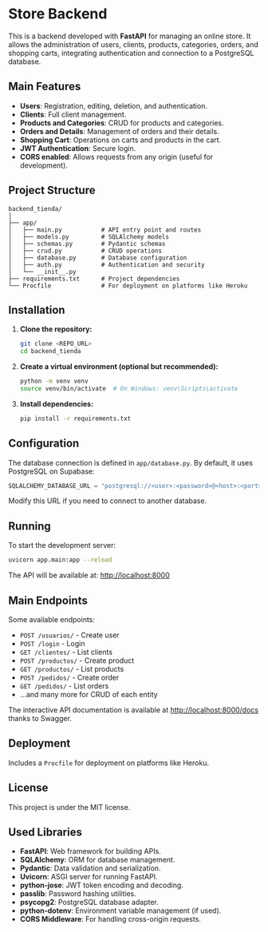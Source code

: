 # Store Backend

This is a backend developed with **FastAPI** for managing an online store. It allows the administration of users, clients, products, categories, orders, and shopping carts, integrating authentication and connection to a PostgreSQL database.

## Main Features

- **Users**: Registration, editing, deletion, and authentication.
- **Clients**: Full client management.
- **Products and Categories**: CRUD for products and categories.
- **Orders and Details**: Management of orders and their details.
- **Shopping Cart**: Operations on carts and products in the cart.
- **JWT Authentication**: Secure login.
- **CORS enabled**: Allows requests from any origin (useful for development).

## Project Structure

```
backend_tienda/
│
├── app/
│   ├── main.py           # API entry point and routes
│   ├── models.py         # SQLAlchemy models
│   ├── schemas.py        # Pydantic schemas
│   ├── crud.py           # CRUD operations
│   ├── database.py       # Database configuration
│   ├── auth.py           # Authentication and security
│   └── __init__.py
├── requirements.txt      # Project dependencies
└── Procfile              # For deployment on platforms like Heroku
```

## Installation

1. **Clone the repository:**
   ```bash
   git clone <REPO_URL>
   cd backend_tienda
   ```

2. **Create a virtual environment (optional but recommended):**
   ```bash
   python -m venv venv
   source venv/bin/activate  # On Windows: venv\Scripts\activate
   ```

3. **Install dependencies:**
   ```bash
   pip install -r requirements.txt
   ```

## Configuration

The database connection is defined in `app/database.py`. By default, it uses PostgreSQL on Supabase:

```python
SQLALCHEMY_DATABASE_URL = "postgresql://<user>:<password>@<host>:<port>/<db>"
```

Modify this URL if you need to connect to another database.

## Running

To start the development server:

```bash
uvicorn app.main:app --reload
```

The API will be available at: [http://localhost:8000](http://localhost:8000)

## Main Endpoints

Some available endpoints:

- `POST /usuarios/` - Create user
- `POST /login` - Login
- `GET /clientes/` - List clients
- `POST /productos/` - Create product
- `GET /productos/` - List products
- `POST /pedidos/` - Create order
- `GET /pedidos/` - List orders
- ...and many more for CRUD of each entity

The interactive API documentation is available at [http://localhost:8000/docs](http://localhost:8000/docs) thanks to Swagger.

## Deployment

Includes a `Procfile` for deployment on platforms like Heroku.

## License

This project is under the MIT license.

## Used Libraries

- **FastAPI**: Web framework for building APIs.
- **SQLAlchemy**: ORM for database management.
- **Pydantic**: Data validation and serialization.
- **Uvicorn**: ASGI server for running FastAPI.
- **python-jose**: JWT token encoding and decoding.
- **passlib**: Password hashing utilities.
- **psycopg2**: PostgreSQL database adapter.
- **python-dotenv**: Environment variable management (if used).
- **CORS Middleware**: For handling cross-origin requests.
